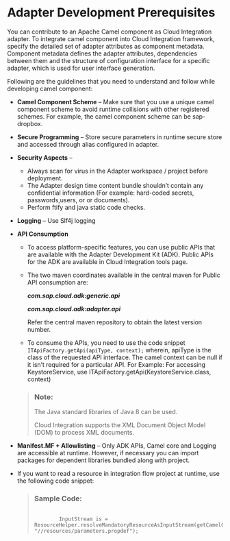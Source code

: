 <!-- loio5638d4a57a7a45e8aac90b95cc3f8521 -->

# Adapter Development Prerequisites

You can contribute to an Apache Camel component as Cloud Integration adapter. To integrate camel component into Cloud Integration framework, specify the detailed set of adapter attributes as component metadata. Component metadata defines the adapter attributes, dependencies between them and the structure of configuration interface for a specific adapter, which is used for user interface generation.

Following are the guidelines that you need to understand and follow while developing camel component:

-   **Camel Component Scheme** – Make sure that you use a unique camel component scheme to avoid runtime collisions with other registered schemes. For example, the camel component scheme can be sap-dropbox.

-   **Secure Programming** – Store secure parameters in runtime secure store and accessed through alias configured in adapter.
-   **Security Aspects** –

    -   Always scan for virus in the Adapter workspace / project before deployment.
    -   The Adapter design time content bundle shouldn’t contain any confidential information \(For example: hard-coded secrets, passwords,users, or or documents\).
    -   Perform ftify and java static code checks.

-   **Logging** – Use Slf4j logging

-   **API Consumption** 

    -   To access platform-specific features, you can use public APIs that are available with the Adapter Development Kit \(ADK\). Public APIs for the ADK are available in Cloud Integration tools page.
    -   The two maven coordinates available in the central maven for Public API consumption are:

        ***com.sap.cloud.adk:generic.api***

        ***com.sap.cloud.adk:adapter.api***

        Refer the central maven repository to obtain the latest version number.

    -   To consume the APIs, you need to use the code snippet `ITApiFactory.getApi(apiType, context);` wherein, apiType is the class of the requested API interface. The camel context can be null if it isn’t required for a particular API. For Example: For accessing KeystoreService, use ITApiFactory.getApi\(KeystoreService.class, context\)

    > ### Note:  
    > The Java standard libraries of Java 8 can be used.
    > 
    > Cloud Integration supports the XML Document Object Model \(DOM\) to process XML documents.

-   **Manifest.MF + Allowlisting** – Only ADK APIs, Camel core and Logging are accessible at runtime. However, if necessary you can import packages for dependent libraries bundled along with project.

-   If you want to read a resource in integration flow project at runtime, use the following code snippet:

    > ### Sample Code:  
    > ```
    > 
    >         InputStream is = ResourceHelper.resolveMandatoryResourceAsInputStream(getCamelContext().getClassResolver(), "//resources/parameters.propdef");
    > 
    > ```


